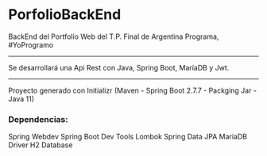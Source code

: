 # PorfolioBackEnd
BackEnd del Portfolio Web del T.P. Final de Argentina Programa, #YoProgramo
***

Se desarrollará una  Api Rest con Java, Spring Boot,  MaríaDB y Jwt.

---
 
Proyecto generado con Initializr (Maven - Spring Boot 2.7.7 - Packging Jar - Java 11)

### Dependencias:
Spring Webdev 
Spring Boot Dev Tools
Lombok
Spring Data JPA
MariaDB Driver
H2 Database
